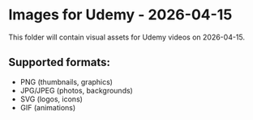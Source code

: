 # Images for Udemy - 2026-04-15

This folder will contain visual assets for Udemy videos on 2026-04-15.

## Supported formats:
- PNG (thumbnails, graphics)
- JPG/JPEG (photos, backgrounds)
- SVG (logos, icons)
- GIF (animations)
